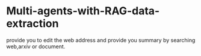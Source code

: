 # Multi-agents-with-RAG-data-extraction
provide you to edit the web address and provide you summary by searching web,arxiv or document.
